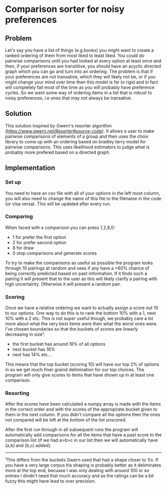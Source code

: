 # Comparison sorter for noisy preferences
## Problem
Let's say you have a list of things (e.g books) you might want to create a ranked ordering of them from most liked to least liked. You could do pairwise comparisons until you had looked at every option at least once and then, if your preferences are transtitive, you should have an acyclic directed graph which you can go and turn into an ordering. The problem is that if your preferences are not transative, which they will likely not be, or if you might change your mind over time then this model is far to rigid and in fact will completely fail most of the time as you will probably have preference cycles. So we want some way of ordering items in a list that is robust to noisy preferences, i.e ones that may not always be transative.

## Solution
This solution inspired by Gwern's resorter algorithm (https://www.gwern.net/Resorter#source-code). It allows a user to make pairwise comparisons of elements of a group and then uses the choix library to come up with an ordering based on bradley terry model for pairwise comparisons. This uses likelihood estimators to judge what is probably more prefered based on a directed graph.   

## Implementation
### Set up
You need to have an csv file with all of your options in the left most column, you will also need to change the name of this file to the filename in the code (or visa versa). This will be updated after every run.

### Comparing
When faced with a comparison you can press 1,2,8,0:
* 1 for prefer the first option
* 2 for prefer second option
* 8 for draw
* 0 stop comparisons and generate scores

To try to make the comparisons as useful as possible the program looks through 10 pairings at random and sees if any have a <60% chance of being correctly predicted based on past information. If it finds such a pairing it will present that to the user as this will likely clarify a pairing with high uncertainty. Otherwise it will present a random pair.

### Scoring 
Once we have a relative ordering we want to actually assign a score out 10 to our options. One way to do this is to rank the bottom 10% with a 1, next 10% with a 2 etc. This is not super useful though, we probably care a lot more about what the very best items were then what the worst ones were. I've chosen boundaries so that the buckets of scores are linearly decreasing in size¹: 
* the first bucket has around 18% of all options
* next bucket has 16%
* next has 14% etc... 
 
This means that the top bucket (scoring 10) will have our top 2% of options in so we get much finer graind delimination for our top choices. The program will only give scores to items that have shown up in at least one comparison.

### Resorting
After the scores have been calculated a numpy array is made with the items in the correct order and with the scores of the appropirate bucket given to them in the next column. If you didn't compare all the options then the ones not compared will be left at the bottom of the list unscored.

After the first run through in all subsequent runs the program will automatically add comparisons for all the items that have a past score to the comparison list (if we had a>b>c in our list then we will automatically have (a,b) and (b,c) added). 

<hr>
¹This differs from the buckets Gwern used that had a shape closer to 1/x. If you have a very large corpus his shaping is probably better as it deliminates more at the top end, becuase I was only dealing with around 100 or so entries I dindn't need that much accuracy and as the ratings can be a bit fuzzy this might have lead to over precision. 

